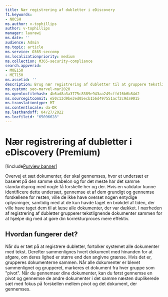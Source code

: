 ```yaml
---
title: Nær registrering af dubletter i eDiscovery
f1.keywords:
- NOCSH
ms.author: v-tophillips
author: v-tophillips
manager: laurawi
ms.date: ''
audience: Admin
ms.topic: article
ms.service: O365-seccomp
ms.localizationpriority: medium
ms.collection: M365-security-compliance
search.appverid:
- MOE150
- MET150
ms.assetid: ''
description: Brug nær registrering af dubletter til at gruppere tekstlignende dokumenter, når du analyserer sagsdata i eDiscovery (Premium).
ms.custom: seo-marvel-mar2020
ms.openlocfilehash: 4b6ad8a3a3775c8389e943aa249cffd16b6b84d2
ms.sourcegitcommit: e50c13d9be3ed05ecb156d497551acf2c9da9015
ms.translationtype: MT
ms.contentlocale: da-DK
ms.lasthandoff: 04/27/2022
ms.locfileid: "65096628"
---
```

# <a name="near-duplicate-detection-in-ediscovery-premium"></a>Nær registrering af dubletter i eDiscovery (Premium)

[!include[Purview banner](../includes/purview-rebrand-banner.md)]

Overvej et sæt dokumenter, der skal gennemses, hvor et undersæt er baseret på den samme skabelon og for det meste har det samme standardsprog med nogle få forskelle her og der. Hvis en validator kunne identificere dette undersæt, gennemse et af dem grundigt og gennemse forskellene for resten, ville de ikke have overset nogen entydige oplysninger, samtidig med at de kun havde taget en brøkdel af tiden, der ville have taget dem til at læse alle dokumenter, der var dækket. I nærheden af registrering af dubletter grupperer tekstlignende dokumenter sammen for at hjælpe dig med at gøre din korrekturproces mere effektiv.

## <a name="how-does-it-work"></a>Hvordan fungerer det?

Når du er tæt på at registrere dubletter, fortolker systemet alle dokumenter med tekst. Derefter sammenlignes hvert dokument med hinanden for at afgøre, om deres lighed er større end den angivne grænse. Hvis det er, grupperes dokumenterne sammen. Når alle dokumenter er blevet sammenlignet og grupperet, markeres et dokument fra hver gruppe som "pivot". Når du gennemser dine dokumenter, kan du først gennemse en pivot og gennemse de andre dokumenter i det samme næsten duplikerede sæt med fokus på forskellen mellem pivot og det dokument, der gennemses.
